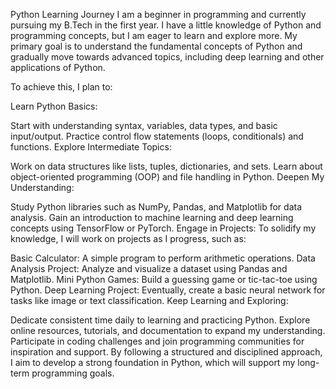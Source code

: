 Python Learning Journey
I am a beginner in programming and currently pursuing my B.Tech in the first year. I have a little knowledge of Python and programming concepts, but I am eager to learn and explore more. My primary goal is to understand the fundamental concepts of Python and gradually move towards advanced topics, including deep learning and other applications of Python.

To achieve this, I plan to:

Learn Python Basics:

Start with understanding syntax, variables, data types, and basic input/output.
Practice control flow statements (loops, conditionals) and functions.
Explore Intermediate Topics:

Work on data structures like lists, tuples, dictionaries, and sets.
Learn about object-oriented programming (OOP) and file handling in Python.
Deepen My Understanding:

Study Python libraries such as NumPy, Pandas, and Matplotlib for data analysis.
Gain an introduction to machine learning and deep learning concepts using TensorFlow or PyTorch.
Engage in Projects:
To solidify my knowledge, I will work on projects as I progress, such as:

Basic Calculator: A simple program to perform arithmetic operations.
Data Analysis Project: Analyze and visualize a dataset using Pandas and Matplotlib.
Mini Python Games: Build a guessing game or tic-tac-toe using Python.
Deep Learning Project: Eventually, create a basic neural network for tasks like image or text classification.
Keep Learning and Exploring:

Dedicate consistent time daily to learning and practicing Python.
Explore online resources, tutorials, and documentation to expand my understanding.
Participate in coding challenges and join programming communities for inspiration and support.
By following a structured and disciplined approach, I aim to develop a strong foundation in Python, which will support my long-term programming goals.

